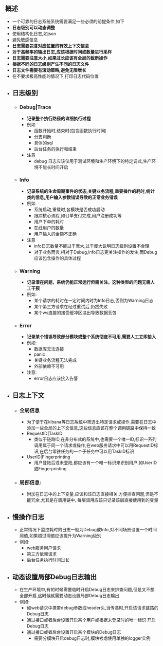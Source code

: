## 概述
- 一个可靠的日志系统系统需要满足一些必须的前提条件,如下
- **日志级别可以动态调整**
- 使用结构化日志,如json
- 避免敏感信息
- **日志需要包含对应位置的有效上下文信息**
- **对于高频率的输出日志,应该根据时间或数量进行采样**
- **日志需要注意大小,如果过长应该有全局的截断操作**
- **根据不同的日志级别产生不同的日志文件**
- **日志文件需要有滚动策略,避免无限增长**
- 在不要求极高性能的情况下,打印日志代码位置
- ## 日志级别
	- ### Debug|Trace
		- **记录整个执行路径的详细执行过程**
		- 例如
			- 函数开始时,结束时(包含函数执行时间)
			- 分支判断
			- 具体的sql
			- 后台任务的执行和结束
		- 注意
			- debug 日志应该仅用于测试环境和生产环境下的特定调式,生产环境不能长时间开启
	- ### Info
		- **记录系统的生命周期事件的状态,关键业务流程,重要操作的耗时,统计类的信息,用户输入参数错误导致的正常业务错误**
		- 例如
			- 系统启动,重载时,各模块是否成功启动
			- 跟踪核心流程,如订单支付完成,用户注册成功等
			- 用户下单的耗时
			- 在线用户的数量
			- 用户输入的金额不正确
		- 注意
			- info日志数量不能过于庞大,过于庞大说明日志级别设置不合理
			- 对于业务而言,相对于Debug,Info日志更关注操作的发生,而Debug应该包含操作的具体过程
	- ### Warning
		- **记录潜在问题，系统仍能正常运行但需关注。这种类型的问题无需人工干预**
		- 例如:
			- 某个请求的耗时在一定时间内时为Info日志,否则为Warning日志
			- 某个第三方请求在经过重试后,仍然失败
			- 某个ws连接的接受缓冲区溢出导致数据丢包
	- ### Error
		- **记录某个错误导致部分模块或整个系统彻底不可用,需要人工立即接入**
		- 例如:
			- 数据库无法连接
			- panic
			- 关键业务流程无法完成
			- 外部依赖不可用
		- 注意:
			- error日志应该接入告警
- ## 日志上下文
	- ### 全局信息
		- 为了便于在kibana等日志系统中筛选出特定请求或操作,需要在日志中添加一些全局的上下文信息,这些信息应该在整个调用链路中保持一致
		- RequestID|TaskID
			- 类似于链路ID,在非分布式的系统中,也需要一个唯一ID,标识一系列调用属于同一个请求或操作,在web服务请求中可以用RequestID标识,在后台常驻任务的一个子任务中可以用TaskID标识
		- UserID|Fingerprinting
			- 用户登陆后或未登陆,都应该有一个唯一标识来识别用户,如UserID或Fingerprinting
	- ### 局部信息:
		- 附加在日志中的上下变量,应该和该日志直接相关,方便排查问题,但是不能冗余,尤其是在调用链中, 每层调用应该只记录该层直接使用到的变量
- ## 慢操作日志
	- 正常情况下监控耗时的日志一般为Debug或Info,对不同场景设置一个时间阈值,如果超过阈值应该提升为Warning级别
	- 例如:
		- web服务用户请求
		- 第三方依赖请求
		- 后台任务执行时间过长
- ## 动态设置局部Debug日志输出
	- 在生产环境中,有的时候需要临时开启Debug日志来排查问题,但是又不想全部开启,这时候就需要动态设置局部Debug日志输出
	- 例如:
		- 如web请求中携带debug参数或header头,当传递时,开启该请求链路的Debug日志
		- 通过接口或者后台设置开启某个用户或根据未登录时的唯一标识 开启Debug日志
		- 通过接口或者后台设置开启某个模块的Debug日志
			- 需要分模块开启debug日志时,模块考虑使用单独的logger实例
